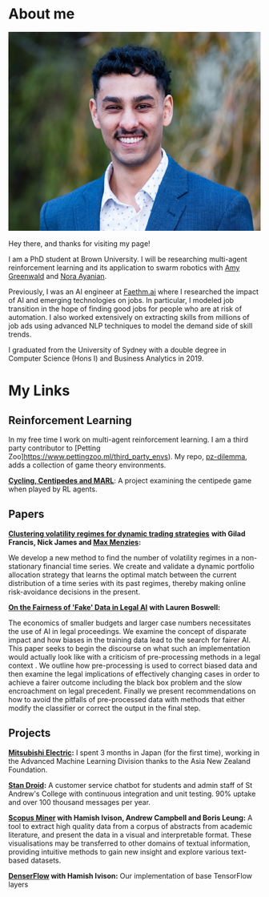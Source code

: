 # About me
![Head shot](headshot.png)

Hey there, and thanks for visiting my page!

I am a PhD student at Brown University. I will be researching multi-agent reinforcement learning and its application to swarm robotics with [Amy Greenwald](http://glamor.cs.brown.edu/) and [Nora Ayanian](https://viterbi-web.usc.edu/~ayanian/). 

Previously, I was an AI engineer at [Faethm.ai](https://faethm.ai/) where I researched the impact of AI and emerging technologies on jobs. In particular, I modeled job transition in the hope of finding good jobs for people who are at risk of automation. I also worked extensively on extracting skills from millions of job ads using advanced NLP techniques to model the demand side of skill trends. 

I graduated from the University of Sydney with a double degree in Computer Science (Hons I) and Business Analytics in 2019. 

# My Links
## Reinforcement Learning
In my free time I work on multi-agent reinforcement learning. I am a third party contributor to [Petting Zoo]https://www.pettingzoo.ml/third_party_envs). My repo, [pz-dilemma](https://github.com/arjun-prakash/pz_dilemma), adds a collection of game theory environments. 

__[Cycling, Centipedes and MARL](https://medium.com/@arjunprakash_18193/cycling-centipedes-and-multi-agent-reinforcement-learning-5cf3c5d9ebd7)__: A project examining the centipede game when played by RL agents. 

## Papers
__[Clustering volatility regimes for dynamic trading strategies](https://arxiv.org//abs/2004.09963)__
__with Gilad Francis, Nick James and [Max Menzies](https://maxmenzies.com):__ 

We develop a new method to find the number of volatility regimes in a non-stationary financial time series. We create and validate a dynamic portfolio allocation strategy that learns the optimal match between the current distribution of a time series with its past regimes, thereby making online risk-avoidance decisions in the present.

__[On the Fairness of 'Fake' Data in Legal AI](https://arxiv.org/abs/2009.04640)__
__with Lauren Boswell:__

The economics of smaller budgets and larger case numbers necessitates the use of AI in legal proceedings. We examine the concept of disparate impact and how biases in the training data lead to the search for fairer AI. This paper seeks to begin the discourse on what such an implementation would actually look like with a criticism of pre-processing methods in a legal context . We outline how pre-processing is used to correct biased data and then examine the legal implications of effectively changing cases in order to achieve a fairer outcome including the black box problem and the slow encroachment on legal precedent. Finally we present recommendations on how to avoid the pitfalls of pre-processed data with methods that either modify the classifier or correct the output in the final step. 
## Projects

__[Mitsubishi Electric](https://www.asianz.org.nz/business/intern-optimizes-life-and-algorithms-in-tokyo/):__ I spent 3 months in Japan (for the first time), working in the Advanced Machine Learning Division thanks to the Asia New Zealand Foundation. 

__[Stan Droid](https://bitbucket.org/a-prakash/publicstan/src/master/):__ A customer service chatbot for students and admin staff of St Andrew's College with continuous integration and unit testing. 90% uptake and over 100 thousand messages per year.

__[Scopus Miner](https://bitbucket.org/hamishivi/scopusminer/src/master/) with Hamish Ivison, Andrew Campbell and Boris Leung:__ A tool to extract high quality data from a corpus of abstracts from academic literature, and present the data in a visual and interpretable format. These visualisations may be transferred to other domains of textual information, providing intuitive methods to gain new insight and explore various text-based datasets. 

__[DenserFlow](https://github.com/hamishivi/DenserFlow) with Hamish Ivison:__ Our implementation of base TensorFlow layers
